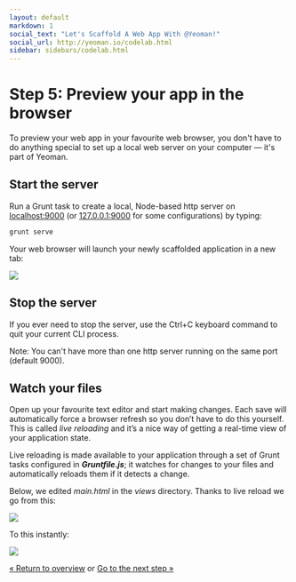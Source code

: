 ```yaml
---
layout: default
markdown: 1
social_text: "Let's Scaffold A Web App With @Yeoman!"
social_url: http://yeoman.io/codelab.html
sidebar: sidebars/codelab.html
---
```


# Step 5: Preview your app in the browser

To preview your web app in your favourite web browser, you don't have to do anything special to set up a local web server on your computer &mdash; it's part of Yeoman.

## Start the server

Run a Grunt task to create a local, Node-based http server on [localhost:9000](http://localhost:9000) (or [127.0.0.1:9000](http://127.0.0.1:9000) for some configurations) by typing:

```sh
grunt serve
```

Your web browser will launch your newly scaffolded application in a new tab:

![](/assets/img/codelab/image_12.png)

## Stop the server

If you ever need to stop the server, use the <span class="keyboard">Ctrl</span>+<span class="keyboard">C</span> keyboard command to quit your current CLI process.

Note: You can't have more than one http server running on the same port (default 9000).

## Watch your files

Open up your favourite text editor and start making changes. Each save will automatically force a browser refresh so you don’t have to do this yourself. This is called *live reloading* and it’s a nice way of getting a real-time view of your application state.

Live reloading is made available to your application through a set of Grunt tasks configured in ***Gruntfile.js***; it watches for changes to your files and automatically reloads them if it detects a change.

Below, we edited *main.html* in the *views* directory. Thanks to live reload we go from this:

![](/assets/img/codelab/image_13.png)

To this instantly:

![](/assets/img/codelab/image_14.png)

<p class="codelab-paging">
  <a href="../codelab.html#toc">&laquo; Return to overview</a>
  or
  <a href="write-app.html">Go to the next step &raquo;</a>
</p>

